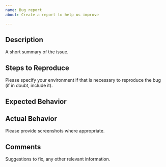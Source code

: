 ```yaml
---
name: Bug report
about: Create a report to help us improve

---
```


## Description

A short summary of the issue.

## Steps to Reproduce

Please specify your environment if that is necessary to reproduce the bug (if in
doubt, include it).

## Expected Behavior


## Actual Behavior

Please provide screenshots where appropriate.

## Comments

Suggestions to fix, any other relevant information.
